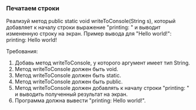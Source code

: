 
### Печатаем строки

Реализуй метод public static void writeToConsole(String s), который добавляет к началу строки выражение "printing: "
и выводит измененную строку на экран.
Пример вывода для "Hello world!":
printing: Hello world!


Требования:
1.	Добавь метод writeToConsole, у которого аргумент имеет тип String.
2.	Метод writeToConsole должен быть void.
3.	Метод writeToConsole должен быть static.
4.	Метод writeToConsole должен быть public.
5.	Метод writeToConsole должен добавлять к началу строки &quot;printing: &quot; и выводить полученный результат на экран.
6.	Программа должна вывести &quot;printing: Hello world!&quot;.


